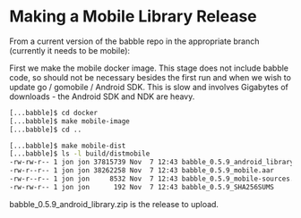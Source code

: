 # Making a Mobile Library Release

From a current version of the babble repo in the appropriate branch (currently it needs to be mobile):


First we make the mobile docker image. This stage does not include babble code, so should not be necessary besides the first run and when we wish to update go / gomobile / Android SDK. This is slow and involves Gigabytes of downloads - the Android SDK and NDK are heavy. 

```bash
[...babble]$ cd docker
[...babble]$ make mobile-image
[...babble]$ cd ..

```


```bash
[...babble]$ make mobile-dist
[...babble]$ ls -l build/distmobile
-rw-rw-r-- 1 jon jon 37815739 Nov  7 12:43 babble_0.5.9_android_library.zip
-rw-r--r-- 1 jon jon 38262258 Nov  7 12:43 babble_0.5.9_mobile.aar
-rw-r--r-- 1 jon jon     8532 Nov  7 12:43 babble_0.5.9_mobile-sources.jar
-rw-rw-r-- 1 jon jon      192 Nov  7 12:43 babble_0.5.9_SHA256SUMS
```
babble_0.5.9_android_library.zip is the release to upload.



